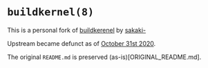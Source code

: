 # `buildkernel(8)`

This is a personal fork of [buildkerenel](https://github.com/sakaki-/buildkernel) by
[sakaki-](https://github.com/sakaki-)

Upstream became defunct as of [October 31st 2020](https://forums.gentoo.org/viewtopic-p-8522963.html#8522963).

The original `README.md` is preserved (as-is)[ORIGINAL_README.md].
